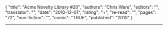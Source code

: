 {
"title": "Acme Novelty Library #20",
"authors": "Chris Ware",
"editors": "",
"translator": "",
"date": "2010-12-01",
"rating": "+",
"re-read": "",
"pages": "72",
"non-fiction": "",
"comic": "TRUE",
"published": "2010"
}

---
